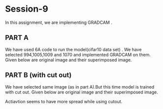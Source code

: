 # Session-9

In this assignment, we are implementing GRADCAM .

## PART A 

<p> We have used 6A code to run the model(cifar10 data set)  . We have selected 994,1005,1009 and 1070 and implemented GRADCAM on them. Given below are original image and their superimposed image.<p>



## PART B (with cut out)

<p> We have selected same image (as in part A).But this time model is trained with cut out.
Given below are original image and their superimposed image.<p>
  
 Actiavtion seems to have more spread while using cutout.
 
 






